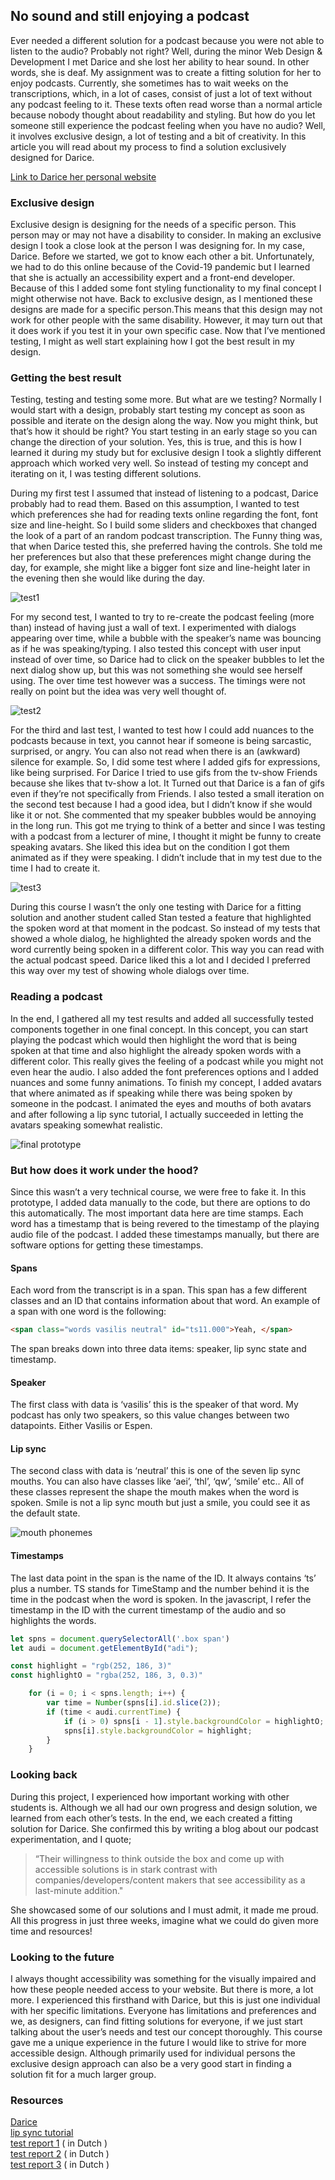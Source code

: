 ## No sound and still enjoying a podcast

Ever needed a different solution for a podcast because you were not able to listen to the audio? Probably not right? Well, during the minor Web Design & Development I met Darice and she lost her ability to hear sound. In other words, she is deaf. My assignment was to create a fitting solution for her to enjoy podcasts. Currently, she sometimes has to wait weeks on the transcriptions, which, in a lot of cases, consist of just a lot of text without any podcast feeling to it. These texts often read worse than a normal article because nobody thought about readability and styling. But how do you let someone still experience the podcast feeling when you have no audio? Well, it involves exclusive design, a lot of testing and a bit of creativity. In this article you will read about my process to find a solution exclusively designed for Darice.  
  
[Link to Darice her personal website](https://www.darice.org/)    
  
### Exclusive design
Exclusive design is designing for the needs of a specific person. This person may or may not have a disability to consider. In making an exclusive design I took a close look at the person I was designing for. In my case, Darice. Before we started, we got to know each other a bit. Unfortunately, we had to do this online because of the Covid-19 pandemic but I learned that she is actually an accessibility expert and a front-end developer. Because of this I added some font styling functionality to my final concept I might otherwise not have. Back to exclusive design, as I mentioned these designs are made for a specific person.This means that this design may not work for other people with the same disability. However, it may turn out that it does work if you test it in your own specific case. Now that I’ve mentioned testing, I might as well start explaining how I got the best result in my design.

### Getting the best result
Testing, testing and testing some more. But what are we testing? Normally I would start with a design, probably start testing my concept as soon as possible and iterate on the design along the way. Now you might think, but that’s how it should be right? You start testing in an early stage so you can change the direction of your solution. Yes, this is true, and this is how I learned it during my study but for exclusive design I took a slightly different approach which worked very well. So instead of testing my concept and iterating on it, I was testing different solutions.   
  
During my first test I assumed that instead of listening to a podcast, Darice probably had to read them. Based on this assumption, I wanted to test which preferences she had for reading texts online regarding the font, font size and line-height. So I build some sliders and checkboxes that changed the look of a part of an random podcast transcription. The Funny thing was, that when Darice tested this, she preferred having the controls. She told me her preferences but also that these preferences might change during the day, for example, she might like a bigger font size and line-height later in the evening then she would like during the day.  
  
![test1](https://user-images.githubusercontent.com/55492381/114010983-02248a00-9865-11eb-808e-e389e53a2df4.gif)  
  
For my second test, I wanted to try to re-create the podcast feeling (more than) instead of having just a wall of text. I experimented with dialogs appearing over time, while a bubble with the speaker’s name was bouncing as if he was speaking/typing. I also tested this concept with user input instead of over time, so Darice had to click on the speaker bubbles to let the next dialog show up, but this was not something she would see herself using. The over time test however was a success. The timings were not really on point but the idea was very well thought of.   
  
![test2](https://user-images.githubusercontent.com/55492381/114868297-0a953b80-9df6-11eb-856b-5dd79d80e9bf.gif)  

For the third and last test, I wanted to test how I could add nuances to the podcasts because in text, you cannot hear if someone is being sarcastic, surprised, or angry. You can also not read when there is an (awkward) silence for example. So, I did some test where I added gifs for expressions, like being surprised. For Darice I tried to use gifs from the tv-show Friends because she likes that tv-show a lot. It Turned out that Darice is a fan of gifs even if they’re not specifically from Friends. I also tested a small iteration on the second test because I had a good idea, but I didn’t know if she would like it or not. She commented that my speaker bubbles would be annoying in the long run. This got me trying to think of a better and since I was testing with a podcast from a lecturer of mine, I thought it might be funny to create speaking avatars. She liked this idea but on the condition I got them animated as if they were speaking. I didn’t include that in my test due to the time I had to create it.  
  
![test3](https://user-images.githubusercontent.com/55492381/115698270-babdf380-a364-11eb-8892-b26fb4f60453.gif)  

During this course I wasn’t the only one testing with Darice for a fitting solution and another student called Stan tested a feature that highlighted the spoken word at that moment in the podcast. So instead of my tests that showed a whole dialog, he highlighted the already spoken words and the word currently being spoken in a different color. This way you can read with the actual podcast speed. Darice liked this a lot and I decided I preferred this way over my test of showing whole dialogs over time.  
  
### Reading a podcast
In the end, I gathered all my test results and added all successfully tested components together in one final concept. In this concept, you can start playing the podcast which would then highlight the word that is being spoken at that time and also highlight the already spoken words with a different color. This really gives the feeling of a podcast while you might not even hear the audio. I also added the font preferences options and I added nuances and some funny animations. To finish my concept, I added avatars that where animated as if speaking while there was being spoken by someone in the podcast. I animated the eyes and mouths of both avatars and after following a lip sync tutorial, I actually succeeded in letting the avatars speaking somewhat realistic.  
  
![final prototype](https://user-images.githubusercontent.com/55492381/115963509-e46f4a00-a51f-11eb-991d-312a155f36ad.gif)  

### But how does it work under the hood?
Since this wasn’t a very technical course, we were free to fake it. In this prototype, I added data manually to the code, but there are options to do this automatically. The most important data here are time stamps. Each word has a timestamp that is being revered to the timestamp of the playing audio file of the podcast. I added these timestamps manually, but there are software options for getting these timestamps. 

#### Spans
Each word from the transcript is in a span. This span has a few different classes and an ID that contains information about that word. An example of a span with one word is the following:
```HTML
<span class="words vasilis neutral" id="ts11.000">Yeah, </span>
```
The span breaks down into three data items: speaker, lip sync state and timestamp.

#### Speaker
The first class with data is ‘vasilis’ this is the speaker of that word. My podcast has only two speakers, so this value changes between two datapoints. Either Vasilis or Espen. 

#### Lip sync
The second class with data is ‘neutral’ this is one of the seven lip sync mouths. You can also have classes like ‘aei’, ‘thl’, ‘qw’, ‘smile’ etc.. All of these classes represent the shape the mouth makes when the word is spoken. Smile is not a lip sync mouth but just a smile, you could see it as the default state. 
  
![mouth phonemes](https://user-images.githubusercontent.com/55492381/116434004-50b4bb00-a84a-11eb-9516-4c39908e2a2e.png)  
  
#### Timestamps
The last data point in the span is the name of the ID. It always contains ‘ts’ plus a number. TS stands for TimeStamp and the number behind it is the time in the podcast when the word is spoken. In the javascript, I refer the timestamp in the ID with the current timestamp of the audio and so highlights the words.

```JAVASCRIPT
let spns = document.querySelectorAll('.box span')
let audi = document.getElementById("adi");

const highlight = "rgb(252, 186, 3)"
const highlightO = "rgba(252, 186, 3, 0.3)"

    for (i = 0; i < spns.length; i++) {
        var time = Number(spns[i].id.slice(2));
        if (time < audi.currentTime) {
            if (i > 0) spns[i - 1].style.backgroundColor = highlightO;
            spns[i].style.backgroundColor = highlight;
        }
    }
```

### Looking back
During this project, I experienced how important working with other students is. Although we all had our own progress and design solution, we learned from each other’s tests. In the end, we each created a fitting solution for Darice. She confirmed this by writing a blog about our podcast experimentation, and I quote;  
  
> “Their willingness to think outside the box and come up with accessible solutions is in stark contrast with companies/developers/content makers that see accessibility as a last-minute addition." 
  
She showcased some of our solutions and I must admit, it made me proud. All this progress in just three weeks, imagine what we could do given more time and resources!   


### Looking to the future
I always thought accessibility was something for the visually impaired and how these people needed access to your website. But there is more, a lot more. I experienced this firsthand with Darice, but this is just one individual with her specific limitations. Everyone has limitations and preferences and we, as designers, can find fitting solutions for everyone, if we just start talking about the user’s needs and test our concept thoroughly. This course gave me a unique experience in the future I would like to strive for more accessible design. Although primarily used for individual persons the exclusive design approach can also be a very good start in finding a solution fit for a much larger group.  

### Resources
[Darice](www.darice.org)  
[lip sync tutorial](https://www.youtube.com/watch?v=VKDMpZzhCp0)  
[test report 1](https://github.com/NathanNeelis/human-centered-design-2021/wiki/Kennismaking-&-testen) ( in Dutch )  
[test report 2](https://github.com/NathanNeelis/human-centered-design-2021/wiki/Testing-podcast-experience-2.0) ( in Dutch )  
[test report 3](https://github.com/NathanNeelis/human-centered-design-2021/wiki/Testing-podcast-experience-3.0) ( in Dutch )  